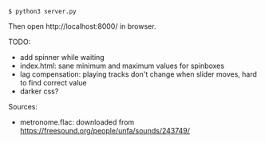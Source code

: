 ```
$ python3 server.py
```

Then open http://localhost:8000/ in browser.

TODO:
- add spinner while waiting
- index.html: sane minimum and maximum values for spinboxes
- lag compensation: playing tracks don't change when slider moves, hard to find correct value
- darker css?

Sources:
- metronome.flac: downloaded from https://freesound.org/people/unfa/sounds/243749/
